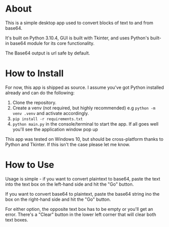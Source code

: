 # About
This is a simple desktop app used to convert blocks of text to and from base64.

It's built on Python 3.10.4, GUI is built with Tkinter, and uses Python's built-in base64 module for its core functionality.

The Base64 output is url safe by default.


# How to Install
For now, this app is shipped as source. I assume you've got Python installed already and can do the following:

1. Clone the repository.
1. Create a venv (not required, but highly recommended) e.g `python -m venv .venv` and activate accordingly.
1. `pip install -r requirements.txt`
1. `python main.py` in the console/terminal to start the app. If all goes well you'll see the application window pop up

This app was tested on Windows 10, but should be cross-platform thanks to Python and Tkinter. If this isn't the case please let me know.


# How to Use
Usage is simple - if you want to convert plaintext to base64, paste the text into the text box on the left-hand side and hit the "Go" button.

If you want to convert base64 to plaintext, paste the base64 string ino the box on the right-hand side and hit the "Go" button.

For either option, the opposite text box has to be empty or you'll get an error. There's a "Clear" button in the lower left corner that will clear both text boxes.

